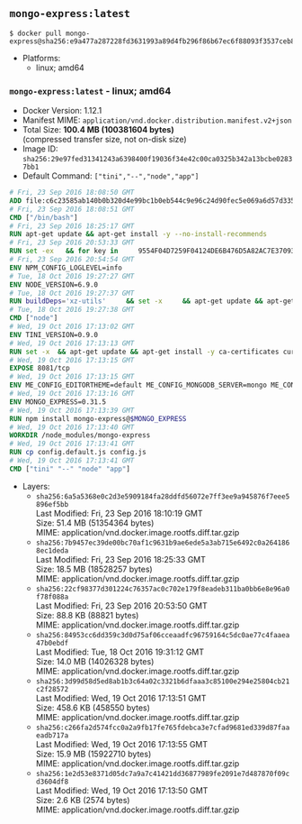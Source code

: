 ## `mongo-express:latest`

```console
$ docker pull mongo-express@sha256:e9a477a287228fd3631993a89d4fb296f86b67ec6f88093f3537ceb8df316fec
```

-	Platforms:
	-	linux; amd64

### `mongo-express:latest` - linux; amd64

-	Docker Version: 1.12.1
-	Manifest MIME: `application/vnd.docker.distribution.manifest.v2+json`
-	Total Size: **100.4 MB (100381604 bytes)**  
	(compressed transfer size, not on-disk size)
-	Image ID: `sha256:29e97fed31341243a6398400f19036f34e42c00ca0325b342a13bcbe02837bb1`
-	Default Command: `["tini","--","node","app"]`

```dockerfile
# Fri, 23 Sep 2016 18:08:50 GMT
ADD file:c6c23585ab140b0b320d4e99bc1b0eb544c9e96c24d90fec5e069a6d57d335ca in / 
# Fri, 23 Sep 2016 18:08:51 GMT
CMD ["/bin/bash"]
# Fri, 23 Sep 2016 18:25:17 GMT
RUN apt-get update && apt-get install -y --no-install-recommends 		ca-certificates 		curl 		wget 	&& rm -rf /var/lib/apt/lists/*
# Fri, 23 Sep 2016 20:53:33 GMT
RUN set -ex   && for key in     9554F04D7259F04124DE6B476D5A82AC7E37093B     94AE36675C464D64BAFA68DD7434390BDBE9B9C5     0034A06D9D9B0064CE8ADF6BF1747F4AD2306D93     FD3A5288F042B6850C66B31F09FE44734EB7990E     71DCFD284A79C3B38668286BC97EC7A07EDE3FC1     DD8F2338BAE7501E3DD5AC78C273792F7D83545D     B9AE9905FFD7803F25714661B63B535A4C206CA9     C4F0DFFF4E8C1A8236409D08E73BC641CC11F4C8   ; do     gpg --keyserver ha.pool.sks-keyservers.net --recv-keys "$key";   done
# Fri, 23 Sep 2016 20:54:54 GMT
ENV NPM_CONFIG_LOGLEVEL=info
# Tue, 18 Oct 2016 19:27:27 GMT
ENV NODE_VERSION=6.9.0
# Tue, 18 Oct 2016 19:27:37 GMT
RUN buildDeps='xz-utils'     && set -x     && apt-get update && apt-get install -y $buildDeps --no-install-recommends     && rm -rf /var/lib/apt/lists/*     && curl -SLO "https://nodejs.org/dist/v$NODE_VERSION/node-v$NODE_VERSION-linux-x64.tar.xz"     && curl -SLO "https://nodejs.org/dist/v$NODE_VERSION/SHASUMS256.txt.asc"     && gpg --batch --decrypt --output SHASUMS256.txt SHASUMS256.txt.asc     && grep " node-v$NODE_VERSION-linux-x64.tar.xz\$" SHASUMS256.txt | sha256sum -c -     && tar -xJf "node-v$NODE_VERSION-linux-x64.tar.xz" -C /usr/local --strip-components=1     && rm "node-v$NODE_VERSION-linux-x64.tar.xz" SHASUMS256.txt.asc SHASUMS256.txt     && apt-get purge -y --auto-remove $buildDeps     && ln -s /usr/local/bin/node /usr/local/bin/nodejs
# Tue, 18 Oct 2016 19:27:38 GMT
CMD ["node"]
# Wed, 19 Oct 2016 17:13:02 GMT
ENV TINI_VERSION=0.9.0
# Wed, 19 Oct 2016 17:13:13 GMT
RUN set -x 	&& apt-get update && apt-get install -y ca-certificates curl 		--no-install-recommends 	&& curl -fSL "https://github.com/krallin/tini/releases/download/v${TINI_VERSION}/tini" -o /usr/local/bin/tini 	&& curl -fSL "https://github.com/krallin/tini/releases/download/v${TINI_VERSION}/tini.asc" -o /usr/local/bin/tini.asc 	&& export GNUPGHOME="$(mktemp -d)" 	&& gpg --keyserver ha.pool.sks-keyservers.net --recv-keys 6380DC428747F6C393FEACA59A84159D7001A4E5 	&& gpg --batch --verify /usr/local/bin/tini.asc /usr/local/bin/tini 	&& rm -r "$GNUPGHOME" /usr/local/bin/tini.asc 	&& chmod +x /usr/local/bin/tini 	&& tini -h 	&& apt-get purge --auto-remove -y ca-certificates curl 	&& rm -rf /var/lib/apt/lists/*
# Wed, 19 Oct 2016 17:13:15 GMT
EXPOSE 8081/tcp
# Wed, 19 Oct 2016 17:13:15 GMT
ENV ME_CONFIG_EDITORTHEME=default ME_CONFIG_MONGODB_SERVER=mongo ME_CONFIG_MONGODB_ENABLE_ADMIN=true ME_CONFIG_BASICAUTH_USERNAME= ME_CONFIG_BASICAUTH_PASSWORD= VCAP_APP_HOST=0.0.0.0
# Wed, 19 Oct 2016 17:13:16 GMT
ENV MONGO_EXPRESS=0.31.5
# Wed, 19 Oct 2016 17:13:39 GMT
RUN npm install mongo-express@$MONGO_EXPRESS
# Wed, 19 Oct 2016 17:13:40 GMT
WORKDIR /node_modules/mongo-express
# Wed, 19 Oct 2016 17:13:41 GMT
RUN cp config.default.js config.js
# Wed, 19 Oct 2016 17:13:41 GMT
CMD ["tini" "--" "node" "app"]
```

-	Layers:
	-	`sha256:6a5a5368e0c2d3e5909184fa28ddfd56072e7ff3ee9a945876f7eee5896ef5bb`  
		Last Modified: Fri, 23 Sep 2016 18:10:19 GMT  
		Size: 51.4 MB (51354364 bytes)  
		MIME: application/vnd.docker.image.rootfs.diff.tar.gzip
	-	`sha256:7b9457ec39de00bc70af1c9631b9ae6ede5a3ab715e6492c0a2641868ec1deda`  
		Last Modified: Fri, 23 Sep 2016 18:25:33 GMT  
		Size: 18.5 MB (18528257 bytes)  
		MIME: application/vnd.docker.image.rootfs.diff.tar.gzip
	-	`sha256:22cf98377d301224c76357ac0c702e179f8eadeb311ba0bb6e8e96a0f78f088a`  
		Last Modified: Fri, 23 Sep 2016 20:53:50 GMT  
		Size: 88.8 KB (88821 bytes)  
		MIME: application/vnd.docker.image.rootfs.diff.tar.gzip
	-	`sha256:84953cc6dd359c3d0d75af06cceaadfc96759164c5dc0ae77c4faaea47b0ebdf`  
		Last Modified: Tue, 18 Oct 2016 19:31:12 GMT  
		Size: 14.0 MB (14026328 bytes)  
		MIME: application/vnd.docker.image.rootfs.diff.tar.gzip
	-	`sha256:3d99d58d5ed8ab1b3c64a02c3321b6dfaaa3c85100e294e25804cb21c2f28572`  
		Last Modified: Wed, 19 Oct 2016 17:13:51 GMT  
		Size: 458.6 KB (458550 bytes)  
		MIME: application/vnd.docker.image.rootfs.diff.tar.gzip
	-	`sha256:c266fa2d574fcc0a2a9fb17fe765fdebca3e7cfad9681ed339d87faaeadb717a`  
		Last Modified: Wed, 19 Oct 2016 17:13:55 GMT  
		Size: 15.9 MB (15922710 bytes)  
		MIME: application/vnd.docker.image.rootfs.diff.tar.gzip
	-	`sha256:1e2d53e8371d05dc7a9a7c41421dd36877989fe2091e7d487870f09cd3604df8`  
		Last Modified: Wed, 19 Oct 2016 17:13:50 GMT  
		Size: 2.6 KB (2574 bytes)  
		MIME: application/vnd.docker.image.rootfs.diff.tar.gzip

